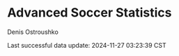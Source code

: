# Advanced Soccer Statistics
Denis Ostroushko

<!-- gfm -->

Last successful data update: 2024-11-27 03:23:39 CST
